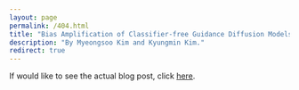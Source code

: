 ```yaml
---
layout: page
permalink: /404.html
title: "Bias Amplification of Classifier-free Guidance Diffusion Models"
description: "By Myeongsoo Kim and Kyungmin Kim."
redirect: true
---
```


If would like to see the actual blog post, click [here](https://kyungminkim959595.github.io/blog/2021/distill/).
